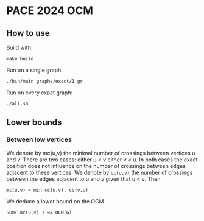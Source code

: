 # PACE 2024 OCM

## How to use

Build with:

    make build

Run on a single graph:

    ./bin/main graphs/exact/1.gr

Run on every exact graph:

    ./all.sh

## Lower bounds

### Between low vertices

We denote by mc(u,v) the minimal number of crossings between vertices u and v.
There are two cases: either u < v either v < u. In both cases the exact position does not influence on the number of crossings between edges adjacent to these vertices.
We denote by `cc(u,v)` the number of crossings between the edges adjacent to u and v given that u < v.
Then 

    mc(u,v) = min cc(u,v), cc(v,u)

We deduce a lower bound on the OCM

    Sum( mc(u,v) ) <= OCM(G)


